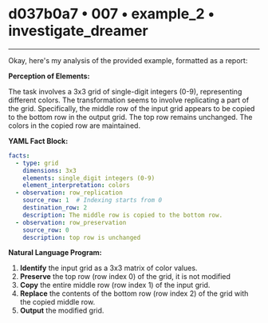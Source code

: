 # d037b0a7 • 007 • example_2 • investigate_dreamer

---
Okay, here's my analysis of the provided example, formatted as a report:

**Perception of Elements:**

The task involves a 3x3 grid of single-digit integers (0-9), representing different colors. The transformation seems to involve replicating a part of the grid. Specifically, the middle row of the input grid appears to be copied to the bottom row in the output grid. The top row remains unchanged. The colors in the copied row are maintained.

**YAML Fact Block:**



```yaml
facts:
  - type: grid
    dimensions: 3x3
    elements: single_digit integers (0-9)
    element_interpretation: colors
  - observation: row_replication
    source_row: 1  # Indexing starts from 0
    destination_row: 2
    description: The middle row is copied to the bottom row.
  - observation: row_preservation
    source_row: 0
    description: top row is unchanged
```



**Natural Language Program:**

1.  **Identify** the input grid as a 3x3 matrix of color values.
2.  **Preserve** the top row (row index 0) of the grid, it is not modified
3.  **Copy** the entire middle row (row index 1) of the input grid.
4.  **Replace** the contents of the bottom row (row index 2) of the grid with the copied middle row.
5.  **Output** the modified grid.


